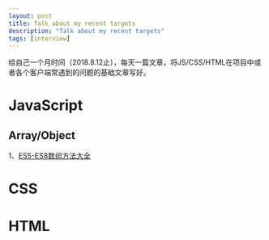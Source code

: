 ```yaml
---
layout: post
title: Talk about my recent targets
description: "Talk about my recent targets"
tags: [interview]
---
```


给自己一个月时间（2018.8.12止），每天一篇文章，将JS/CSS/HTML在项目中或者各个客户端常遇到的问题的基础文章写好。

# JavaScript
## Array/Object
1、[ES5-ES8数组方法大全](http://www.baidu.com)

# CSS

# HTML

